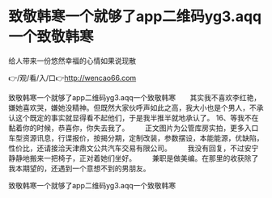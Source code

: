 # 致敬韩寒一个就够了app二维码yg3.aqq一个致敬韩寒
给人带来一份悠然幸福的心情如果说现散

👉/观/看/入/口👉http://wencao66.com

致敬韩寒一个就够了app二维码yg3.aqq一个致敬韩寒　　其实我不喜欢李红艳，嫌她喜欢哭，嫌她没精神。但既然大家伙呼声如此之高，我大小也是个男人，不承认这个既定的事实就显得看不起他们，于是我半推半就地承认了。
	16、等我不在黏着你的时候，恭喜你，你失去我了。
　　正文图片为公管库房实拍，更多入口车型资源讯息，行谍报价，按揭分期，定制改装，参数摆设，本能能源，优缺陷，性价比，还请接洽天津鼎文公共汽车交易有限公司。
　　我没有回复，不过安宁静静地搬来一把椅子，正对着她们坐好。
　　兼职是做美编。在那里的收获除了我本期望的，还遇到一个意想不到的男朋友。

致敬韩寒一个就够了app二维码yg3.aqq一个致敬韩寒
